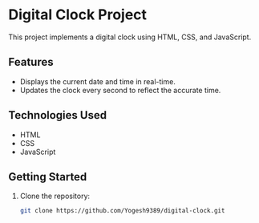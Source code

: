 # Digital Clock Project

This project implements a digital clock using HTML, CSS, and JavaScript.

## Features

- Displays the current date and time in real-time.
- Updates the clock every second to reflect the accurate time.

## Technologies Used

- HTML
- CSS
- JavaScript

## Getting Started

1. Clone the repository:

   ```bash
   git clone https://github.com/Yogesh9389/digital-clock.git
